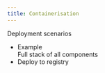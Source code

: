 ```yaml
---
title: Containerisation
---
```


Deployment scenarios

* Example\
Full stack of all components
* Deploy to registry

